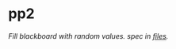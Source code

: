 # pp2

###### Fill blackboard with random values. spec in [files](https://github.com/sebastianbakala/pp2-functions/tree/sebastianbakala-pp2-functions/generate).

